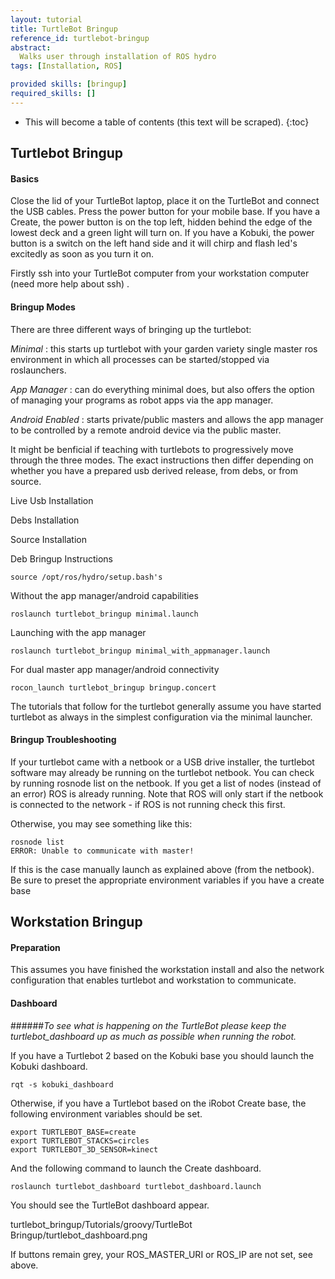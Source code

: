 ```yaml
---
layout: tutorial
title: TurtleBot Bringup
reference_id: turtlebot-bringup
abstract:
  Walks user through installation of ROS hydro
tags: [Installation, ROS]

provided skills: [bringup]
required_skills: []
---
```




* This will become a table of contents (this text will be scraped).
{:toc}

## Turtlebot Bringup

#### Basics

Close the lid of your TurtleBot laptop, place it on the TurtleBot and connect the USB cables. Press the power button for your mobile base. If you have a Create, the power button is on the top left, hidden behind the edge of the lowest deck and a green light will turn on. If you have a Kobuki, the power button is a switch on the left hand side and it will chirp and flash led's excitedly as soon as you turn it on.

Firstly ssh into your TurtleBot computer from your workstation computer (need more help about ssh) .

#### Bringup Modes

There are three different ways of bringing up the turtlebot:

*Minimal* : this starts up turtlebot with your garden variety single master ros environment in which all processes can be started/stopped via roslaunchers.

*App Manager* : can do everything minimal does, but also offers the option of managing your programs as robot apps via the app manager.

*Android Enabled* : starts private/public masters and allows the app manager to be controlled by a remote android device via the public master. 

It might be benficial if teaching with turtlebots to progressively move through the three modes. The exact instructions then differ depending on whether you have a prepared usb derived release, from debs, or from source.

Live Usb Installation
	

Debs Installation
	

Source Installation

Deb Bringup Instructions

	source /opt/ros/hydro/setup.bash's

Without the app manager/android capabilities

	roslaunch turtlebot_bringup minimal.launch

Launching with the app manager

	roslaunch turtlebot_bringup minimal_with_appmanager.launch

For dual master app manager/android connectivity
	
	rocon_launch turtlebot_bringup bringup.concert

The tutorials that follow for the turtlebot generally assume you have started turtlebot as always in the simplest configuration via the minimal launcher.


#### Bringup Troubleshooting

If your turtlebot came with a netbook or a USB drive installer, the turtlebot software may already be running on the turtlebot netbook. You can check by running rosnode list on the netbook. If you get a list of nodes (instead of an error) ROS is already running. Note that ROS will only start if the netbook is connected to the network - if ROS is not running check this first.

Otherwise, you may see something like this:

	rosnode list
	ERROR: Unable to communicate with master!

If this is the case manually launch as explained above (from the netbook). Be sure to preset the appropriate environment variables if you have a create base


## Workstation Bringup

#### Preparation

This assumes you have finished the workstation install and also the network configuration that enables turtlebot and workstation to communicate.

#### Dashboard

######*To see what is happening on the TurtleBot please keep the turtlebot_dashboard up as much as possible when running the robot.*

If you have a Turtlebot 2 based on the Kobuki base you should launch the Kobuki dashboard.

	rqt -s kobuki_dashboard

Otherwise, if you have a Turtlebot based on the iRobot Create base, the following environment variables should be set.

	export TURTLEBOT_BASE=create
	export TURTLEBOT_STACKS=circles
	export TURTLEBOT_3D_SENSOR=kinect

And the following command to launch the Create dashboard.

	roslaunch turtlebot_dashboard turtlebot_dashboard.launch

You should see the TurtleBot dashboard appear.

turtlebot_bringup/Tutorials/groovy/TurtleBot Bringup/turtlebot_dashboard.png

If buttons remain grey, your ROS_MASTER_URI or ROS_IP are not set, see above.
